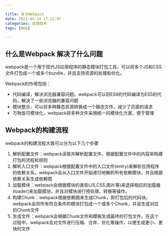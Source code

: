 ```yaml
---

title: 有关Webpack
date: 2023-05-24 17:22:07
categories: 前端技术
tags: [Web]

---
```


## 什么是Webpack 解决了什么问题

webpack是一个用于现代JS应用程序的静态模块打包工具，可以将多个JS和CSS文件打包成一个或多个bundle，并且支持资源的处理和优化。

Webpack的作用包括：

- 代码编译，解决浏览器兼容问题。webpack可以将ES6的代码编译为ES5的代码，解决了一些浏览器的兼容问题
- 模块整合，可以将多种静态资源转换成一个静态文件，减少了页面的请求
- 万物皆可模块化，webpack将多种文件采用统一的模块化方案，便于管理

## Webpack的构建流程

webpack的构建流程大致可以分为以下几个步骤

1. 解析配置文件：webpack读取并解析配置文件，根据配置文件中的内容来构建打包的流程和规则
2. 解析入口文件：webpack根据配置文件中的入口文件(entry)来解析应用程序的依赖关系。webpack会从入口文件开始递归地解析所有依赖模块，并且根据依赖关系生成依赖图
3. 加载模块：webpack会根据模块的类型(JS,CSS,图片等)来选择相应的加载器(loader)来加载模块，并且对模块进行预处理、转换等操作。
4. 构建Chunk：webpack根据依赖图来生成Chunk，即打包后的代码块。webpack会将所有符合条件的模块打包成一个或多个Chunk，并且生成对应的Chunk文件
5. 生成文件：webpack会根据Chunk文件和模板生成最终的打包文件。在这个过程中，webpack会对文件进行压缩、合并、优化等操作，以便生成更小、更快的文件
